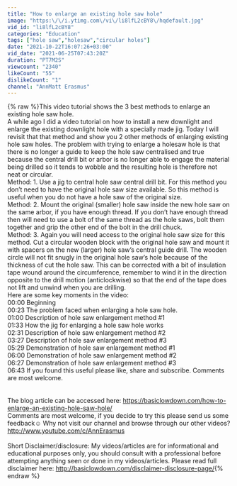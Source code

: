 ```yaml
---
title: "How to enlarge an existing hole saw hole"
image: "https:\/\/i.ytimg.com\/vi\/li8lfL2cBY8\/hqdefault.jpg"
vid_id: "li8lfL2cBY8"
categories: "Education"
tags: ["hole saw","holesaw","circular holes"]
date: "2021-10-22T16:07:26+03:00"
vid_date: "2021-06-25T07:43:20Z"
duration: "PT7M2S"
viewcount: "2340"
likeCount: "55"
dislikeCount: "1"
channel: "AnnMatt Erasmus"
---
```

{% raw %}This video tutorial shows the 3 best methods to enlarge an existing hole saw hole.<br />A while ago I did a video tutorial on how to install a new downlight and enlarge the existing downlight hole with a specially made jig. Today I will revisit that that method and show you 2 other methods of enlarging existing hole saw holes. The problem with trying to enlarge a holesaw hole is that there is no longer a guide to keep the hole saw centralised and true because the central drill bit or arbor is no longer able to engage the material being drilled so it tends to wobble and the resulting hole is therefore not neat or circular.<br />Method: 1. Use a jig to central hole saw central drill bit. For this method you don’t need to have the original hole saw size available. So this method is useful when you do not have a hole saw of the original size. <br />Method: 2. Mount the original (smaller) hole saw inside the new hole saw on the same arbor, if you have enough thread. If you don’t have enough thread then will need to use a bolt of the same thread as the hole saws, bolt them together and grip the other end of the bolt in the drill chuck.<br />Method: 3. Again you will need access to the original hole saw size for this method. Cut a circular wooden block with the original hole saw and mount it with spacers on the new (larger) hole saw’s central guide drill. The wooden circle will not fit snugly in the original hole saw’s hole because of the thickness of cut the hole saw. This can be corrected with a bit of insulation tape wound around the circumference, remember to wind it in the direction opposite to the drill motion (anticlockwise) so that the end of the tape does not lift and unwind when you are drilling.<br />Here are some key moments in the video:<br />00:00 Beginning<br />00:23 The problem faced when enlarging a hole saw hole.<br />01:00 Description of hole saw enlargement method #1<br />01:33 How the jig for enlarging a hole saw hole works<br />02:31 Description of hole saw enlargement method #2<br />03:27 Description of hole saw enlargement method #3<br />05:29 Demonstration of hole saw enlargement method #1<br />06:00 Demonstration of hole saw enlargement method #2<br />06:27 Demonstration of hole saw enlargement method #3<br />06:43  If you found this useful please like, share and subscribe. Comments are most welcome.<br /><br /><br />The blog article can be accessed here: <a rel="nofollow" target="blank" href="https://basiclowdown.com/how-to-enlarge-an-existing-hole-saw-hole/">https://basiclowdown.com/how-to-enlarge-an-existing-hole-saw-hole/</a><br />Comments are most welcome, if you decide to try this please send us some feedback☺️ Why not visit our channel and browse through our other videos? <a rel="nofollow" target="blank" href="http://www.youtube.com/c/AnnErasmus">http://www.youtube.com/c/AnnErasmus</a><br /><br />Short Disclaimer/disclosure: My videos/articles are for informational and educational purposes only, you should consult with a professional before attempting anything seen or done in my videos/articles. Please read full disclaimer here: <a rel="nofollow" target="blank" href="http://basiclowdown.com/disclaimer-disclosure-page/">http://basiclowdown.com/disclaimer-disclosure-page/</a>{% endraw %}
